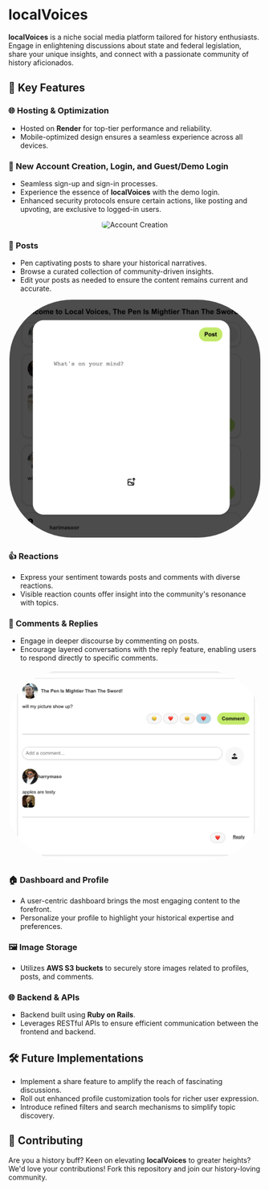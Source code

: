 # localVoices

**localVoices** is a niche social media platform tailored for history enthusiasts. Engage in enlightening discussions about state and federal legislation, share your unique insights, and connect with a passionate community of history aficionados.

## 🌟 Key Features

### 🌐 Hosting & Optimization
- Hosted on **Render** for top-tier performance and reliability.
- Mobile-optimized design ensures a seamless experience across all devices.

### 🚪 New Account Creation, Login, and Guest/Demo Login
- Seamless sign-up and sign-in processes.
- Experience the essence of **localVoices** with the demo login.
- Enhanced security protocols ensure certain actions, like posting and upvoting, are exclusive to logged-in users.

<p align="center">
  <img src="/frontend/src/assets/accountCreation.png" width="500" alt="Account Creation" style="border-radius: 25%;">
</p>

### 📜 Posts
- Pen captivating posts to share your historical narratives.
- Browse a curated collection of community-driven insights.
- Edit your posts as needed to ensure the content remains current and accurate.

<p align="center">
  <img src="/frontend/src/assets/PostModal.png" width="500" alt="Post Modal" style="border-radius: 25%;">
</p>

### 👍 Reactions
- Express your sentiment towards posts and comments with diverse reactions.
- Visible reaction counts offer insight into the community's resonance with topics.

### 💬 Comments & Replies
- Engage in deeper discourse by commenting on posts.
- Encourage layered conversations with the reply feature, enabling users to respond directly to specific comments.

<p align="center">
  <img src="/frontend/src/assets/Reactions-Comments.png" width="500" alt="Reactions and Comments" style="border-radius: 25%;">
</p>

### 🏠 Dashboard and Profile
- A user-centric dashboard brings the most engaging content to the forefront.
- Personalize your profile to highlight your historical expertise and preferences.

### 🖼️ Image Storage
- Utilizes **AWS S3 buckets** to securely store images related to profiles, posts, and comments.

### 🌐 Backend & APIs
- Backend built using **Ruby on Rails**.
- Leverages RESTful APIs to ensure efficient communication between the frontend and backend.

## 🛠️ Future Implementations
- Implement a share feature to amplify the reach of fascinating discussions.
- Roll out enhanced profile customization tools for richer user expression.
- Introduce refined filters and search mechanisms to simplify topic discovery.

## 🤝 Contributing
Are you a history buff? Keen on elevating **localVoices** to greater heights? We'd love your contributions! Fork this repository and join our history-loving community.





